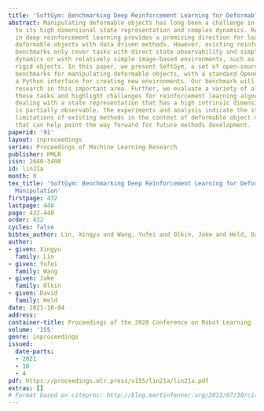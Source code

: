 ```yaml
---
title: 'SoftGym: Benchmarking Deep Reinforcement Learning for Deformable Object Manipulation'
abstract: Manipulating deformable objects has long been a challenge in robotics due
  to its high dimensional state representation and complex dynamics. Recent success
  in deep reinforcement learning provides a promising direction for learning to manipulate
  deformable objects with data driven methods. However, existing reinforcement learning
  benchmarks only cover tasks with direct state observability and simple low-dimensional
  dynamics or with relatively simple image-based environments, such as those with
  rigid objects. In this paper, we present SoftGym, a set of open-source simulated
  benchmarks for manipulating deformable objects, with a standard OpenAI Gym API and
  a Python interface for creating new environments. Our benchmark will enable reproducible
  research in this important area. Further, we evaluate a variety of algorithms on
  these tasks and highlight challenges for reinforcement learning algorithms, including
  dealing with a state representation that has a high intrinsic dimensionality and
  is partially observable. The experiments and analysis indicate the strengths and
  limitations of existing methods in the context of deformable object manipulation
  that can help point the way forward for future methods development.
paperid: '91'
layout: inproceedings
series: Proceedings of Machine Learning Research
publisher: PMLR
issn: 2640-3498
id: lin21a
month: 0
tex_title: 'SoftGym: Benchmarking Deep Reinforcement Learning for Deformable Object
  Manipulation'
firstpage: 432
lastpage: 448
page: 432-448
order: 432
cycles: false
bibtex_author: Lin, Xingyu and Wang, Yufei and Olkin, Jake and Held, David
author:
- given: Xingyu
  family: Lin
- given: Yufei
  family: Wang
- given: Jake
  family: Olkin
- given: David
  family: Held
date: 2021-10-04
address:
container-title: Proceedings of the 2020 Conference on Robot Learning
volume: '155'
genre: inproceedings
issued:
  date-parts:
  - 2021
  - 10
  - 4
pdf: https://proceedings.mlr.press/v155/lin21a/lin21a.pdf
extras: []
# Format based on citeproc: http://blog.martinfenner.org/2013/07/30/citeproc-yaml-for-bibliographies/
---
```

